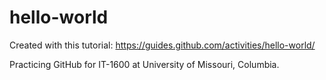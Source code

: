 # hello-world
Created with this tutorial: https://guides.github.com/activities/hello-world/

Practicing GitHub for IT-1600 at University of Missouri, Columbia.
